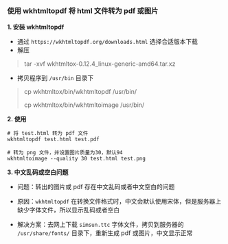 ### 使用 wkhtmltopdf 将 html 文件转为 pdf 或图片

**1. 安装 wkhtmltopdf**

- 通过 `https://wkhtmltopdf.org/downloads.html` 选择合适版本下载
- 解压 

> tar -xvf wkhtmltox-0.12.4_linux-generic-amd64.tar.xz

- 拷贝程序到 `/usr/bin` 目录下

> cp wkhtmltox/bin/wkhtmltopdf /usr/bin/
>
> cp wkhtmltox/bin/wkhtmltoimage /usr/bin/



**2. 使用**

```shell
# 将 test.html 转为 pdf 文件
wkhtmltopdf test.html test.pdf

# 转为 png 文件，并设置图片质量为30，默认94
wkhtmltoimage --quality 30 test.html test.png 
```



**3. 中文乱码或空白问题**

- 问题：转出的图片或 pdf 存在中文乱码或者中文空白的问题

- 原因：`wkhtmltopdf` 在转换文件格式时，中文会默认使用宋体，但是服务器上缺少字体文件，所以显示乱码或者空白
- 解决方案：去网上下载 `simsun.ttc` 字体文件，拷贝到服务器的 `/usr/share/fonts/` 目录下，重新生成 pdf 或图片，中文显示正常